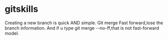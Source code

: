 # gitskills
Creating a new branch is quick AND simple.
Git merge Fast forward,lose the branch information.
And if u type git merge --no-ff,that is not fast-forward model.